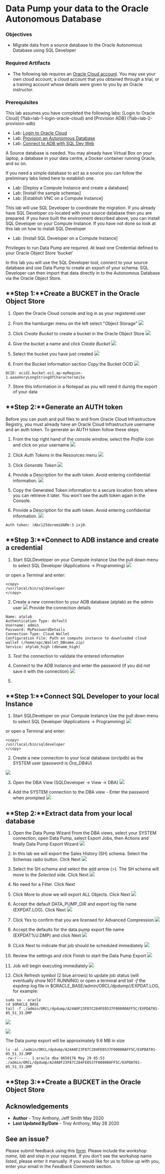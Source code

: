 # Data Pump your data to the Oracle Autonomous Database

### Objectives

-   Migrate data from a source database to the Oracle Autonomous Database using SQL Developer

### Required Artifacts

-   The following lab requires an <a href="https://www.oracle.com/cloud/free/" target="\_blank">Oracle Cloud account</a>. You may use your own cloud account, a cloud account that you obtained through a trial, or a training account whose details were given to you by an Oracle instructor.

### Prerequisites
This lab assumes you have completed the following labs:
[Login to Oracle Cloud] (?lab=lab-1-login-oracle-cloud) and [Provision ADB] (?lab=lab-2-provision-adb)
* Lab: [Login to Oracle Cloud](https://oracle.github.io/learning-library/data-management-library/autonomous-database/shared/workshops/livelabs-overview/?lab=lab-1-login-oracle-cloud)
* Lab: [Provision an Autonomous Database](https://oracle.github.io/learning-library/data-management-library/autonomous-database/shared/workshops/livelabs-overview/?lab=lab-2-provision-adb)
* Lab: [Connect to ADB with SQL Dev Web](https://oracle.github.io/learning-library/developer-library/rest-services-for-adb/livelabs/?lab=lab-3-connect-to-adb-with-sql-dev-web)

A Source database is needed. You may already have Virtual Box on your laptop, a database in your data centre, a Docker container running Oracle, and so on.

If you need a simple database to act as a source you can follow the preliminary labs listed here to establish one.
* Lab: [Deploy a Compute Instance and create a database]
* Lab: [Install the sample schemas]
* Lab: [Establish VNC on a Compute Instance]

This lab will use SQL Developer to coordinate the migration. If you already have SQL Developer co-located with your source database then you are prepared. If you have built the environment described above, you can install SQL Developer on your Compute Instance. If you have not done so look at this lab on how to install SQL Developer
* Lab: [Install SQL Developer on a Compute Instance]

Privileges to run Data Pump are required.
At least one Credential defined to your Oracle Object Store ‘bucket’

In this lab you will use the SQL Developer tool, connect to your source database and use Data Pump to create an export of your schema. SQL Developer can then import that data directly in to the Autonomous Database via the Oracle Object Store.

## **Step 1:**Create a BUCKET in the Oracle Object Store
1. Open the Oracle Cloud console and log in as your registered user
2. From the hamburger menu on the left select "Object Storage"
![](../../images/create_object_storage_1.png)

3. Click *Create Bucket* to create a bucket in the Oracle Object Store
![](../../images/create_object_storage_2.png)

4. Give the bucket a name and click *Create Bucket*
![](../../images/create_object_storage_3.png)

5. Select the bucket you have just created
![](../../images/create_object_storage_4.png)

6. From the Bucket Information section *Copy* the Bucket OCID
![](../../images/create_object_storage_5.png)

````
OCID: ocid1.bucket.oc1.ap-myRegion-1.aaaaVeryLongStringOfCharactersmi5a
````
7. Store this information in a Notepad as you will need it during the export of your data

## **Step 2:**Generate an AUTH token
Before you can push and pull files to and from Oracle Cloud Infrastructure Registry, you must already have an Oracle Cloud Infrastructure username and an auth token. To generate an AUTH token follow these steps
1. From the top right hand of the console window, select the *Profile* icon and click on your username
![](../../images/create_auth_token_profile_1.png)

2. Click *Auth Tokens* in the Resources menu
![](../../images/create_auth_token_profile_2.png)

3. Click *Generate Token*
![](../../images/create_auth_token_profile_3.png)

4. Provide a Description for the auth token. Avoid entering confidential information.
![](../../images/create_auth_token_profile_4.png)

5. Copy the Generated Token information to a secure location from where you can retrieve it later. You won't see the auth token again in the Console.
4. Provide a Description for the auth token. Avoid entering confidential information.
![](../../images/create_auth_token_profile_5.png)

````
Auth token: )Abc123doremiU&Me:3.ixj0.
````
## **Step 3:**Connect to ADB instance and create a credential
1. Start SQLDeveloper on your Compute instance
Use the pull down menu to select SQL Developer (Applications -> Programming)
![](../../images/SQLDeveloper_start_menu.png)

or open a Terminal and enter:
````
<copy>
/usr/local/bin/sqldeveloper
</copy>
````
2. Create a new connection to your ADB database (atplab) as the *admin* user
![](../../images/SQLDeveloper_connect_ATP_1.png.png)
Provide the connection details
````
Name: atplab
Authentication Type: default
Username: admin
Password: MyPasswordDetails
Connection Type: Cloud Wallet
Configuration File: Path on compute instance to downloaded cloud wallet (/home/opc/Wallet_DBname.zip)
Service: atplab_high (dbname_high)
````
3. *Test* the connection to validate the entered information

4. Connect to the ADB Instance and enter the password (if you did not save it with the connection)
![](../../images/SQLDeveloper_connect_ATP_2.png.png)

5.

## **Step 1:**Connect SQL Developer to your local Instance
1. Start SQLDeveloper on your Compute Instance
Use the pull down menu to select SQL Developer (Applications -> Programming)
![](../../images/SQLDeveloper_start_menu.png)

or open a Terminal and enter:
````
<copy>
/usr/local/bin/sqldeveloper
</copy>
````
2. Create a new connection to your local database (orclpdb) as the SYSTEM user (password is *Ora_DB4U*)

![](../../images/SQLDeveloper_create_system_connection.png)

3. Open the DBA View (SQLDeveloper -> View -> DBA)
![](../../images/SQLDeveloper_view_DBA.png)

4. Add the SYSTEM connection to the DBA view - Enter the password when prompted
![](../../images/SQLDeveloper_DBA_system.png)

## **Step 2:**Extract data from your local database
1. Open the Data Pump Wizard
From the DBA views, select your SYSTEM connection, open Data Pump, select Export Jobs, then Actions and finally Data Pump Export Wizard
![](../../images/SQLDeveloper_data_pump_2.png)

2. In this lab we will export the Sales History (SH) schema. Select the Schemas radio button. Click Next
![](../../images/SQLDeveloper_data_pump_wizard_step_2.png)

3. Select the SH schema and select the add arrow (>). The SH schema will move to the *Selected* side. Click Next
![](../../images/SQLDeveloper_data_pump_wizard_step_3.png)

4. No need for a Filter. Click Next

5. Click More to show we will export ALL Objects. Click Next
![](../../images/SQLDeveloper_data_pump_wizard_step_5.png)

6. Accept the default DATA_PUMP_DIR and export log file name (EXPDAT.LOG). Click Next
![](../../images/SQLDeveloper_data_pump_wizard_step_6.png)

7. Click Yes to confirm that you are licensed for Advanced Compression
![](../../images/SQLDeveloper_data_pump_wizard_step_6a.png)

8. Accept the defaults for the data pump export file name (EXPDAT%U.DMP) and click Next
![](../../images/SQLDeveloper_data_pump_wizard_step_7.png)

9. CLick Next to indicate that job should be scheduled immediately
![](../../images/SQLDeveloper_data_pump_wizard_step_8.png)

10. Review the settings and click Finish to start the Data Pump Export
![](../../images/SQLDeveloper_data_pump_wizard_step_9.png)

11. Job will begin executing immediately
![](../../images/SQLDeveloper_data_pump_wizard_step_10.png)

12. Click Refresh symbol (2 blue arrows) to update job status (will eventually show NOT RUNNING)
or open a terminal and *tail -f* the expdmp log file in $ORACLE_BASE/admin/ORCL/dpdump/<Identifier>/EXPDAT<timestamp>.LOG, for example:
````
sudo su - oracle
cd $ORACLE_BASE
tail -f ./admin/ORCL/dpdump/A24A0F23F87C284FE0537F00000AFF5C/EXPDAT01-05_51_33.DMP
````
![](../../images/Datapump_export_log_tail.png)

![](../../images/SQLDeveloper_datapump_completed.png)

The Data pump export will be approximately 9.6 MB in size
````
ls -al ./admin/ORCL/dpdump/A24A0F23F87C284FE0537F00000AFF5C/EXPDAT01-05_51_33.DMP
-rw-r-----. 1 oracle dba 9650176 May 29 05:53 ./admin/ORCL/dpdump/A24A0F23F87C284FE0537F00000AFF5C/EXPDAT01-05_51_33.DMP
````

## **Step 3:**Create a BUCKET in the Oracle Object Store


## Acknowledgements

 - **Author** - Troy Anthony, Jeff Smith May 2020
 - **Last Updated By/Date** - Troy Anthony, May 28 2020

 ## See an issue?
Please submit feedback using this [form](https://apexapps.oracle.com/pls/apex/f?p=133:1:::::P1_FEEDBACK:1). Please include the *workshop name*, *lab* and *step* in your request.  If you don't see the workshop name listed, please enter it manually. If you would like for us to follow up with you, enter your email in the *Feedback Comments* section.
